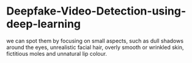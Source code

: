 # Deepfake-Video-Detection-using-deep-learning
 we can spot them by focusing on small aspects, such as dull shadows around the eyes, unrealistic facial hair, overly smooth or wrinkled skin, fictitious moles and unnatural lip colour.
